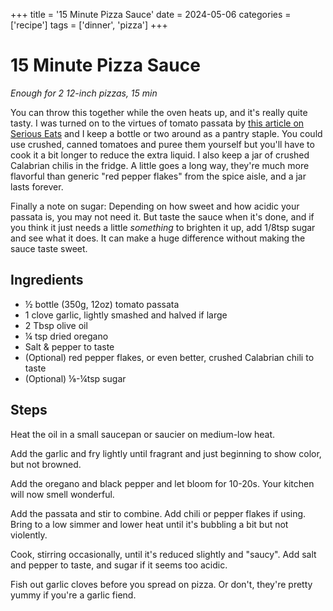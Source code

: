+++
title = '15 Minute Pizza Sauce'
date = 2024-05-06
categories = ['recipe']
tags = ['dinner', 'pizza']
+++

# 15 Minute Pizza Sauce

*Enough for 2 12-inch pizzas, 15 min*

You can throw this together while the oven heats up, and it's really quite tasty.  I was turned on to the virtues of
tomato passata by [this article on Serious
Eats](https://www.seriouseats.com/italian-passata-gives-you-fresh-tomato-flavor-all-year-long) and I keep a bottle or
two around as a pantry staple.  You could use crushed, canned tomatoes and puree them yourself but you'll have to cook
it a bit longer to reduce the extra liquid.  I also keep a jar of crushed Calabrian chilis in the fridge. A little goes
a long way, they're much more flavorful than generic "red pepper flakes" from the spice aisle, and a jar lasts forever.

Finally a note on sugar:  Depending on how sweet and how acidic your passata is, you may not need it.  But taste the
sauce when it's done, and if you think it just needs a little *something* to brighten it up, add 1/8tsp sugar and see
what it does.  It can make a huge difference without making the sauce taste sweet.

## Ingredients

* ½ bottle (350g, 12oz) tomato passata
* 1 clove garlic, lightly smashed and halved if large
* 2 Tbsp olive oil
* ¼ tsp dried oregano
* Salt & pepper to taste
* (Optional) red pepper flakes, or even better, crushed Calabrian chili to taste
* (Optional) ⅛-¼tsp sugar

## Steps

Heat the oil in a small saucepan or saucier on medium-low heat.

Add the garlic and fry lightly until fragrant and just beginning to show color, but not browned.

Add the oregano and black pepper and let bloom for 10-20s.  Your kitchen will now smell wonderful.

Add the passata and stir to combine.  Add chili or pepper flakes if using.  Bring to a low simmer and lower heat until it's bubbling a bit but not violently.

Cook, stirring occasionally, until it's reduced slightly and "saucy".  Add salt and pepper to taste, and sugar if it
seems too acidic.

Fish out garlic cloves before you spread on pizza.  Or don't, they're pretty yummy if you're a garlic fiend.
